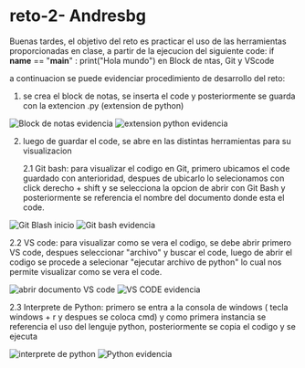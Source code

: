 # reto-2- Andresbg

Buenas tardes,
el objetivo del reto es practicar el uso de las herramientas proporcionadas en clase, a partir de la ejecucion del siguiente code:
  if __name__ == "__main__" :
    print("Hola mundo")
en Block de ntas, Git y VScode
  
a continuacion se puede evidenciar procedimiento de desarrollo del reto:

1. se crea el block de notas, se inserta el code y posteriormente se guarda con la extencion .py (extension de python)

![Block de notas evidencia](https://github.com/AndresBustamant/reto-2-ACB/assets/141858005/3f38d1f1-c42f-4622-a562-ed95b22580ce)
![extension python evidencia](https://github.com/AndresBustamant/reto-2-ACB/assets/141858005/2075a8cd-761d-47fe-9ff4-bb340983faf5)

2. luego de guardar el code, se abre en las distintas herramientas para su visualizacion

   2.1 Git bash: para visualizar el codigo en Git, primero ubicamos el code guardado con anterioridad, despues de ubicarlo lo selecionamos con click derecho + shift y se selecciona la opcion de abrir con Git Bash y posteriormente se referencia el nombre del documento donde esta el code.
   
![Git Blash inicio](https://github.com/AndresBustamant/reto-2-ACB/assets/141858005/bcbfacda-20e7-4f9c-930d-a79658c6d861)
![Git bash evidencia](https://github.com/AndresBustamant/reto-2-ACB/assets/141858005/c709a907-f9c2-4757-8ef3-3c09f7a6357e)

   2.2 VS code: para visualizar como se vera el codigo, se debe abrir primero VS code, despues seleccionar "archivo" y buscar el code, luego de abrir el codigo se procede a selecionar "ejecutar archivo de python" lo cual nos permite visualizar como se vera el code.

![abrir documento VS code](https://github.com/AndresBustamant/reto-2-ACB/assets/141858005/eaa9b114-4a18-47a5-ba15-674368abc7bf)
![VS CODE evidencia](https://github.com/AndresBustamant/reto-2-ACB/assets/141858005/9f7b697a-15b8-4a5a-8dbf-b4e78ac32cfb)

   2.3 Interprete de Python: primero se entra a la consola de windows ( tecla windows + r y despues se coloca cmd) y como primera instancia se referencia el uso del lenguje python, posteriormente se copia el codigo y se ejecuta
   
![interprete de python](https://github.com/AndresBustamant/reto-2-ACB/assets/141858005/9e5160d8-3183-4a21-a6ad-d92665fdc1eb)
![Python evidencia](https://github.com/AndresBustamant/reto-2-ACB/assets/141858005/411a3311-bbbc-4a20-a747-c35526262200)

